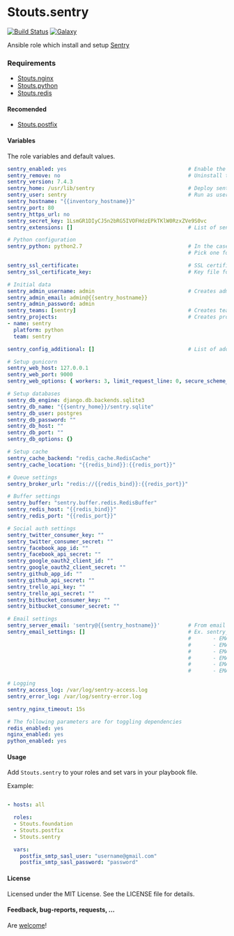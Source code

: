 Stouts.sentry
============= 
[![Build Status](http://img.shields.io/travis/Stouts/Stouts.sentry.svg?style=flat-square)](https://travis-ci.org/Stouts/Stouts.sentry)
[![Galaxy](http://img.shields.io/badge/galaxy-Stouts.sentry-blue.svg?style=flat-square)](https://galaxy.ansible.com/list#/roles/935)

Ansible role which install and setup [Sentry](https://getsentry.com)

### Requirements

- [Stouts.nginx](https://github.com/Stouts/Stouts.nginx)
- [Stouts.python](https://github.com/Stouts/Stouts.python)
- [Stouts.redis](https://github.com/Stouts/Stouts.redis)

#### Recomended

- [Stouts.postfix](https://github.com/Stouts/Stouts.postfix)


#### Variables

The role variables and default values.

```yaml
sentry_enabled: yes                                       # Enable the role
sentry_remove: no                                         # Uninstall the role
sentry_version: 7.4.3
sentry_home: /usr/lib/sentry                              # Deploy sentry to the folder
sentry_user: sentry                                       # Run as user
sentry_hostname: "{{inventory_hostname}}"
sentry_port: 80
sentry_https_url: no
sentry_secret_key: 1LsmGR1DIyCJ5n2bRG5IVOFHdzEPkTKlW0RzxZVe9S0vc
sentry_extensions: []                                     # List of sentry-extensions

# Python configuration
sentry_python: python2.7                                  # In the case of multiple Python  installations
                                                          # Pick one for Sentry using specific virtualenv command

sentry_ssl_certificate:                                   # SSL certificate file - also turns on HTTPS on Nginx
sentry_ssl_certificate_key:                               # Key file for SSL cert

# Initial data
sentry_admin_username: admin                              # Creates admin user with credentials, set blank for skip
sentry_admin_email: admin@{{sentry_hostname}}
sentry_admin_password: admin
sentry_teams: [sentry]                                    # Creates teams for admin user, set blank for skip
sentry_projects:                                          # Creates project for admin user, set blank for skip
- name: sentry
  platform: python
  team: sentry

sentry_config_additional: []                              # List of additional options

# Setup gunicorn
sentry_web_host: 127.0.0.1
sentry_web_port: 9000
sentry_web_options: { workers: 3, limit_request_line: 0, secure_scheme_headers: {'X-FORWARDED-PROTO': 'https'} }

# Setup databases
sentry_db_engine: django.db.backends.sqlite3
sentry_db_name: "{{sentry_home}}/sentry.sqlite"
sentry_db_user: postgres
sentry_db_password: ""
sentry_db_host: ""
sentry_db_port: ""
sentry_db_options: {}

# Setup cache
sentry_cache_backend: "redis_cache.RedisCache"
sentry_cache_location: "{{redis_bind}}:{{redis_port}}"

# Queue settings
sentry_broker_url: "redis://{{redis_bind}}:{{redis_port}}"

# Buffer settings
sentry_buffer: "sentry.buffer.redis.RedisBuffer"
sentry_redis_host: "{{redis_bind}}"
sentry_redis_port: "{{redis_port}}"

# Social auth settings
sentry_twitter_consumer_key: ""
sentry_twitter_consumer_secret: ""
sentry_facebook_app_id: ""
sentry_facebook_api_secret: ""
sentry_google_oauth2_client_id: ""
sentry_google_oauth2_client_secret: ""
sentry_github_app_id: ""
sentry_github_api_secret: ""
sentry_trello_api_key: ""
sentry_trello_api_secret: ""
sentry_bitbucket_consumer_key: ""
sentry_bitbucket_consumer_secret: ""

# Email settings
sentry_server_email: 'sentry@{{sentry_hostname}}'         # From email
sentry_email_settings: []                                 # Ex. sentry_email_settings:
                                                          #       - EMAIL_BACKEND = 'django.core.mail.backends.smtp.EmailBackend'
                                                          #       - EMAIL_HOST = 'localhost'
                                                          #       - EMAIL_HOST_PASSWORD = ''
                                                          #       - EMAIL_HOST_USER = ''
                                                          #       - EMAIL_PORT = 25
                                                          #       - EMAIL_USE_TLS = False

# Logging
sentry_access_log: /var/log/sentry-access.log
sentry_error_log: /var/log/sentry-error.log

sentry_nginx_timeout: 15s

# The following parameters are for toggling dependencies
redis_enabled: yes
nginx_enabled: yes
python_enabled: yes
```

#### Usage

Add `Stouts.sentry` to your roles and set vars in your playbook file.

Example:

```yaml

- hosts: all

  roles:
  - Stouts.foundation
  - Stouts.postfix
  - Stouts.sentry

  vars:
    postfix_smtp_sasl_user: "username@gmail.com"
    postfix_smtp_sasl_password: "password"

```

#### License

Licensed under the MIT License. See the LICENSE file for details.

#### Feedback, bug-reports, requests, ...

Are [welcome](https://github.com/Stouts/Stouts.sentry/issues)!

